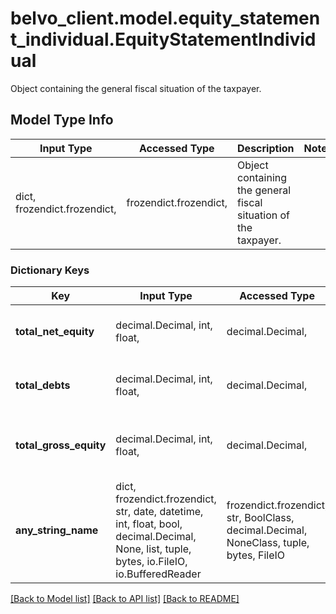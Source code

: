 # belvo_client.model.equity_statement_individual.EquityStatementIndividual

Object containing the general fiscal situation of the taxpayer.

## Model Type Info
Input Type | Accessed Type | Description | Notes
------------ | ------------- | ------------- | -------------
dict, frozendict.frozendict,  | frozendict.frozendict,  | Object containing the general fiscal situation of the taxpayer. | 

### Dictionary Keys
Key | Input Type | Accessed Type | Description | Notes
------------ | ------------- | ------------- | ------------- | -------------
**total_net_equity** | decimal.Decimal, int, float,  | decimal.Decimal,  | The total net equity value of the taxpayer. | value must be a 32 bit float
**total_debts** | decimal.Decimal, int, float,  | decimal.Decimal,  | The total debts of the tax_payer | value must be a 32 bit float
**total_gross_equity** | decimal.Decimal, int, float,  | decimal.Decimal,  | The total gross equity of the tax payer. | value must be a 32 bit float
**any_string_name** | dict, frozendict.frozendict, str, date, datetime, int, float, bool, decimal.Decimal, None, list, tuple, bytes, io.FileIO, io.BufferedReader | frozendict.frozendict, str, BoolClass, decimal.Decimal, NoneClass, tuple, bytes, FileIO | any string name can be used but the value must be the correct type | [optional]

[[Back to Model list]](../../README.md#documentation-for-models) [[Back to API list]](../../README.md#documentation-for-api-endpoints) [[Back to README]](../../README.md)

